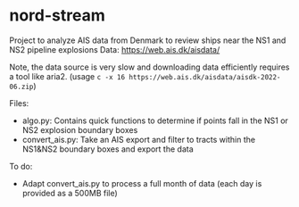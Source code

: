 # nord-stream

Project to analyze AIS data from Denmark to review ships near the NS1 and NS2 pipeline explosions
Data: https://web.ais.dk/aisdata/

Note, the data source is very slow and downloading data efficiently requires a tool like aria2.
(usage `c -x 16 https://web.ais.dk/aisdata/aisdk-2022-06.zip`)

Files:
- algo.py: Contains quick functions to determine if points fall in the NS1 or NS2 explosion boundary boxes
- convert_ais.py: Take an AIS export and filter to tracts within the NS1&NS2 boundary boxes and export the data

To do:
- Adapt convert_ais.py to process a full month of data (each day is provided as a 500MB file)
